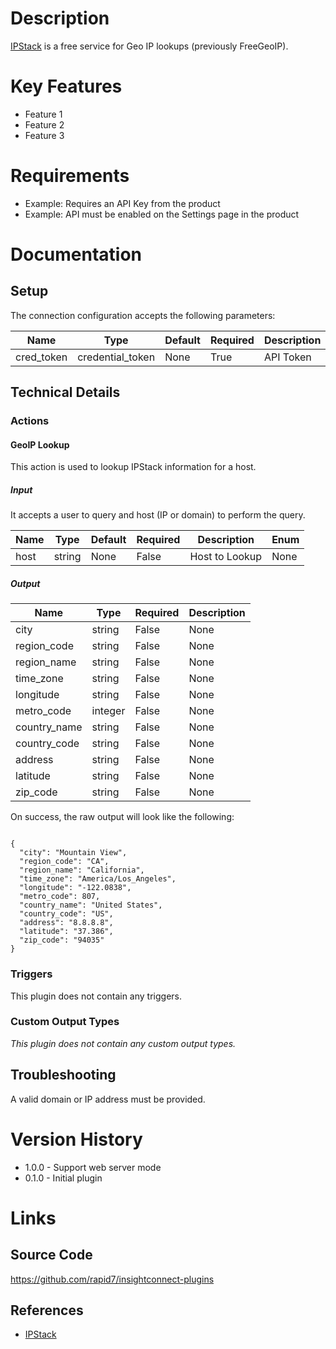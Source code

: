 # Description

[IPStack](https://ipstack.com) is a free service for Geo IP lookups (previously FreeGeoIP).

# Key Features

* Feature 1
* Feature 2
* Feature 3

# Requirements

* Example: Requires an API Key from the product
* Example: API must be enabled on the Settings page in the product

# Documentation

## Setup

The connection configuration accepts the following parameters:

|Name|Type|Default|Required|Description|Enum|
|----|----|-------|--------|-----------|----|
|cred_token|credential_token|None|True|API Token|None|

## Technical Details

### Actions

#### GeoIP Lookup

This action is used to lookup IPStack information for a host.

##### Input

It accepts a user to query and host (IP or domain) to perform the query.

|Name|Type|Default|Required|Description|Enum|
|----|----|-------|--------|-----------|----|
|host|string|None|False|Host to Lookup|None|

##### Output

|Name|Type|Required|Description|
|----|----|--------|-----------|
|city|string|False|None|
|region_code|string|False|None|
|region_name|string|False|None|
|time_zone|string|False|None|
|longitude|string|False|None|
|metro_code|integer|False|None|
|country_name|string|False|None|
|country_code|string|False|None|
|address|string|False|None|
|latitude|string|False|None|
|zip_code|string|False|None|

On success, the raw output will look like the following:

```

{
  "city": "Mountain View",
  "region_code": "CA",
  "region_name": "California",
  "time_zone": "America/Los_Angeles",
  "longitude": "-122.0838",
  "metro_code": 807,
  "country_name": "United States",
  "country_code": "US",
  "address": "8.8.8.8",
  "latitude": "37.386",
  "zip_code": "94035"
}

```

### Triggers

This plugin does not contain any triggers.

### Custom Output Types

_This plugin does not contain any custom output types._

## Troubleshooting

A valid domain or IP address must be provided.

# Version History

* 1.0.0 - Support web server mode
* 0.1.0 - Initial plugin

# Links

## Source Code

https://github.com/rapid7/insightconnect-plugins

## References

* [IPStack](https://ipstack.com)

